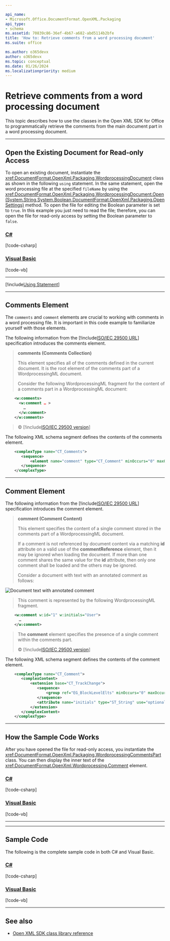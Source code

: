 ```yaml
---

api_name:
- Microsoft.Office.DocumentFormat.OpenXML.Packaging
api_type:
- schema
ms.assetid: 70839c86-36ef-4b67-a682-abd5114b2bfe
title: 'How to: Retrieve comments from a word processing document'
ms.suite: office

ms.author: o365devx
author: o365devx
ms.topic: conceptual
ms.date: 01/26/2024
ms.localizationpriority: medium
---
```

# Retrieve comments from a word processing document

This topic describes how to use the classes in the Open XML SDK for
Office to programmatically retrieve the comments from the main document
part in a word processing document.



--------------------------------------------------------------------------------
## Open the Existing Document for Read-only Access
To open an existing document, instantiate the <xref:DocumentFormat.OpenXml.Packaging.WordprocessingDocument> class as shown in
the following `using` statement. In the same
statement, open the word processing file at the specified `fileName` by using the <xref:DocumentFormat.OpenXml.Packaging.WordprocessingDocument.Open(System.String,System.Boolean,DocumentFormat.OpenXml.Packaging.OpenSettings)> method. To open the file for editing the Boolean parameter is set to `true`. In this example you just need to read the file; therefore, you can open the file for read-only access by setting
the Boolean parameter to `false`.

### [C#](#tab/cs-0)
[!code-csharp[](../../samples/word/retrieve_comments/cs/Program.cs#snippet1)]
### [Visual Basic](#tab/vb-0)
[!code-vb[](../../samples/word/retrieve_comments/vb/Program.vb#snippet1)]
***

[!include[Using Statement](../includes/using-statement.md)]

--------------------------------------------------------------------------------
## Comments Element

The `comments` and `comment` elements are crucial to working with
comments in a word processing file. It is important in this code example
to familiarize yourself with those elements.

The following information from the [!include[ISO/IEC 29500 URL](../includes/iso-iec-29500-link.md)] specification
introduces the comments element.

> **comments (Comments Collection)**
> 
> This element specifies all of the comments defined in the current
> document. It is the root element of the comments part of a
> WordprocessingML document.
> 
> Consider the following WordprocessingML fragment for the content of a
> comments part in a WordprocessingML document:

```xml
    <w:comments>
      <w:comment … >
        …
      </w:comment>
    </w:comments>
```

> © [!include[ISO/IEC 29500 version](../includes/iso-iec-29500-version.md)]

The following XML schema segment defines the contents of the comments
element.

```xml
    <complexType name="CT_Comments">
       <sequence>
           <element name="comment" type="CT_Comment" minOccurs="0" maxOccurs="unbounded"/>
       </sequence>
    </complexType>
```

---------------------------------------------------------------------------------
## Comment Element

The following information from the [!include[ISO/IEC 29500 URL](../includes/iso-iec-29500-link.md)] specification
introduces the comment element.

> **comment (Comment Content)**
> 
> This element specifies the content of a single comment stored in the
> comments part of a WordprocessingML document.
> 
> If a comment is not referenced by document content via a matching
> **id** attribute on a valid use of the **commentReference** element,
> then it may be ignored when loading the document. If more than one
> comment shares the same value for the **id** attribute, then only one
> comment shall be loaded and the others may be ignored.
> 
> Consider a document with text with an annotated comment as follows:

![Document text with annotated comment](../media/w-comment01.gif)

> This comment is represented by the following WordprocessingML
> fragment.

```xml
    <w:comment w:id="1" w:initials="User">
      …
    </w:comment>
```
> The **comment** element specifies the presence of a single comment
> within the comments part.
> 
> © [!include[ISO/IEC 29500 version](../includes/iso-iec-29500-version.md)]

  
The following XML schema segment defines the contents of the comment element.

```xml
    <complexType name="CT_Comment">
       <complexContent>
           <extension base="CT_TrackChange">
              <sequence>
                  <group ref="EG_BlockLevelElts" minOccurs="0" maxOccurs="unbounded"/>
              </sequence>
              <attribute name="initials" type="ST_String" use="optional"/>
           </extension>
       </complexContent>
    </complexType>
```

--------------------------------------------------------------------------------
## How the Sample Code Works
After you have opened the file for read-only access, you instantiate the <xref:DocumentFormat.OpenXml.Packaging.WordprocessingCommentsPart> class. You can
then display the inner text of the <xref:DocumentFormat.OpenXml.Wordprocessing.Comment> element.

### [C#](#tab/cs-1)
[!code-csharp[](../../samples/word/retrieve_comments/cs/Program.cs#snippet2)]
### [Visual Basic](#tab/vb-1)
[!code-vb[](../../samples/word/retrieve_comments/vb/Program.vb#snippet2)]
***

--------------------------------------------------------------------------------
## Sample Code

The following is the complete sample code in both C\# and Visual Basic.

### [C#](#tab/cs)
[!code-csharp[](../../samples/word/retrieve_comments/cs/Program.cs#snippet0)]

### [Visual Basic](#tab/vb)
[!code-vb[](../../samples/word/retrieve_comments/vb/Program.vb#snippet0)]

--------------------------------------------------------------------------------
## See also


- [Open XML SDK class library reference](/office/open-xml/open-xml-sdk)
